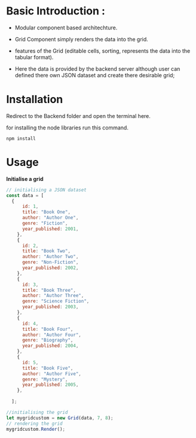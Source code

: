 <h1>Basic Introduction :</h1>

- Modular component based architechture.

- Grid Component simply renders the data into the grid.
- features of the Grid (editable cells, sorting, represents the data into the tabular format).
- Here the data is provided by the backend server although user can defined there own JSON dataset and create there desirable grid;
  
<h1>Installation</h1>

Redirect to the Backend folder and open the terminal here.

for installing the node libraries run this command.
```
npm install
```

<h1>Usage</h1>

**Initialise a grid**
```javascript
// initialising a JSON dataset
const data = [
  {
      id: 1,
      title: "Book One",
      author: "Author One",
      genre: "Fiction",
      year_published: 2001,
    },
    {
      id: 2,
      title: "Book Two",
      author: "Author Two",
      genre: "Non-Fiction",
      year_published: 2002,
    },
    {
      id: 3,
      title: "Book Three",
      author: "Author Three",
      genre: "Science Fiction",
      year_published: 2003,
    },
    {
      id: 4,
      title: "Book Four",
      author: "Author Four",
      genre: "Biography",
      year_published: 2004,
    },
    {
      id: 5,
      title: "Book Five",
      author: "Author Five",
      genre: "Mystery",
      year_published: 2005,
    },
  
  ];

//initialising the grid
let mygridcustom = new Grid(data, 7, 8);
// rendering the grid
mygridcustom.Render();

```